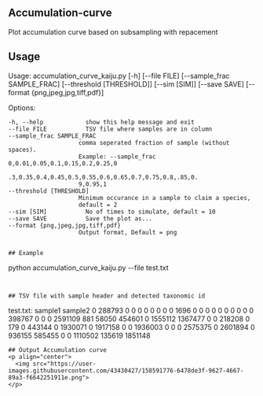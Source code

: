 ## Accumulation-curve

Plot accumulation curve based on subsampling with repacement

## Usage

Usage: accumulation_curve_kaiju.py [-h] [--file FILE] [--sample_frac SAMPLE_FRAC] [--threshold [THRESHOLD]] [--sim [SIM]] [--save SAVE] [--format {png,jpeg,jpg,tiff,pdf}]


  Options:

    -h, --help            show this help message and exit
    --file FILE           TSV file where samples are in column
    --sample_frac SAMPLE_FRAC
                        comma seperated fraction of sample (without spaces).
                        Example: --sample_frac 0,0.01,0.05,0.1,0.15,0.2,0.25,0
                        .3,0.35,0.4,0.45,0.5,0.55,0.6,0.65,0.7,0.75,0.8,.85,0.
                        9,0.95,1
    --threshold [THRESHOLD]
                        Minimum occurance in a sample to claim a species,
                        default = 2
    --sim [SIM]           No of times to simulate, default = 10
    --save SAVE           Save the plot as...
    --format {png,jpeg,jpg,tiff,pdf}
                        Output format, Default = png

```

## Example

```
python accumulation_curve_kaiju.py --file test.txt

```


## TSV file with sample header and detected taxonomic id 
```
test.txt: 
sample1	sample2
0	288793
0	0
0	0
0	0
0	0
1696	0
0	0
0	0
0	0
0	0
0	398767
0	0
0	2591109
881	58050
454601	0
1555112	1367477
0	0
218208	0
179	0
443144	0
1930071	0
1917158	0
0	1936003
0	0
0	2575375
0	2601894
0	936155
585455	0
0	1110502
135619	1851148
```
## Output Accumulation curve
<p align="center">
  <img src="https://user-images.githubusercontent.com/43430427/158591776-6478de3f-9627-4667-89a3-f6642251911e.png">
</p>

